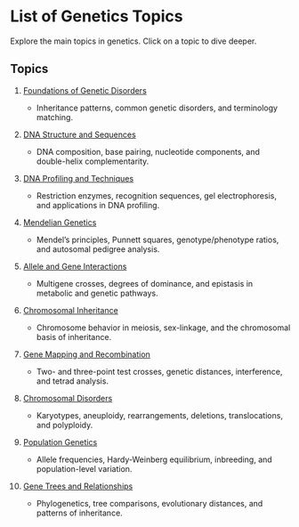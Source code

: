 # List of Genetics Topics

Explore the main topics in genetics. Click on a topic to dive deeper.

## Topics

1. [Foundations of Genetic Disorders](topic01/index.md)
    - Inheritance patterns, common genetic disorders, and terminology matching.

2. [DNA Structure and Sequences](topic02/index.md)
    - DNA composition, base pairing, nucleotide components, and double-helix complementarity.

3. [DNA Profiling and Techniques](topic03/index.md)
    - Restriction enzymes, recognition sequences, gel electrophoresis, and applications in DNA profiling.

4. [Mendelian Genetics](topic04/index.md)
    - Mendel’s principles, Punnett squares, genotype/phenotype ratios, and autosomal pedigree analysis.

5. [Allele and Gene Interactions](topic05/index.md)
    - Multigene crosses, degrees of dominance, and epistasis in metabolic and genetic pathways.

6. [Chromosomal Inheritance](topic06/index.md)
    - Chromosome behavior in meiosis, sex-linkage, and the chromosomal basis of inheritance.

7. [Gene Mapping and Recombination](topic07/index.md)
    - Two- and three-point test crosses, genetic distances, interference, and tetrad analysis.

8. [Chromosomal Disorders](topic08/index.md)
    - Karyotypes, aneuploidy, rearrangements, deletions, translocations, and polyploidy.

9. [Population Genetics](topic09/index.md)
    - Allele frequencies, Hardy-Weinberg equilibrium, inbreeding, and population-level variation.

10. [Gene Trees and Relationships](topic10/index.md)
    - Phylogenetics, tree comparisons, evolutionary distances, and patterns of inheritance.

